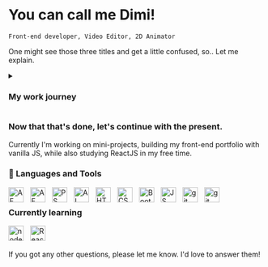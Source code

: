 # You can call me Dimi!
`Front-end developer, Video Editor, 2D Animator`

One might see those three titles and get a little confused, so.. Let me explain.

<details>
 <summary><h3>My work journey</h3></summary>

I've worked as an on-and-off freelance Videographer and a Graphic Designer for a few years. 
<br> Last professional work experience, I worked as a video production specialist for almost 4 years. Planning, creating and editing videos including motion and sound design. Working on every detail including lighting setup, from concept to completion. In the past I've worked on projects with a lot of clients, locally and globaly - whether through my main job or freelance. Also worked on big events like allweb.mk and allweb.al. Also, I also have completed a graphic design academy, where I was working on real-life projects, studying everything about digital.</details>

### Now that that's done, let's continue with the present.

Currently I'm working on mini-projects, building my front-end portfolio with vanilla JS, while also studying ReactJS in my free time.

### 🧰 Languages and Tools

<img align="left" alt="AE" width="30px" style="padding-right:10px;" src="https://cdn.jsdelivr.net/gh/devicons/devicon/icons/aftereffects/aftereffects-plain.svg" />
<img align="left" alt="AE" width="30px" style="padding-right:10px;" src="https://cdn.jsdelivr.net/gh/devicons/devicon/icons/premierepro/premierepro-plain.svg" />
<img align="left" alt="PS" width="30px" style="padding-right:10px;" src="https://cdn.jsdelivr.net/gh/devicons/devicon/icons/photoshop/photoshop-plain.svg" />
<img align="left" alt="AI" width="30px" style="padding-right:10px;" src="https://cdn.jsdelivr.net/gh/devicons/devicon/icons/illustrator/illustrator-plain.svg" />
<img align="left" alt="HTML" width="30px" style="padding-right:10px;" src="https://cdn.jsdelivr.net/gh/devicons/devicon/icons/html5/html5-plain.svg" />
<img align="left" alt="CSS3" width="30px" style="padding-right:10px;" src="https://cdn.jsdelivr.net/gh/devicons/devicon/icons/css3/css3-plain.svg" />
<img align="left" alt="Bootstrap" width="30px" style="padding-right:10px;" src="https://cdn.jsdelivr.net/gh/devicons/devicon/icons/bootstrap/bootstrap-original.svg" />
<img align="left" alt="JS" width="30px" style="padding-right:10px;" src="https://cdn.jsdelivr.net/gh/devicons/devicon/icons/javascript/javascript-plain.svg" />
<img align="left" alt="git" width="30px" style="padding-right:10px;" src="https://cdn.jsdelivr.net/gh/devicons/devicon/icons/git/git-original.svg" />
<img align="left" alt="git" width="30px" style="padding-right:10px;" src="https://cdn.jsdelivr.net/gh/devicons/devicon/icons/vscode/vscode-original.svg" />
<br />

### Currently learning
<img align="left" alt="nodeJS" width="30px" style="padding-right:10px;" src="https://cdn.jsdelivr.net/gh/devicons/devicon/icons/nodejs/nodejs-original.svg" />
<img align="left" alt="React" width="30px" style="padding-right:10px;" src="https://cdn.jsdelivr.net/gh/devicons/devicon/icons/react/react-original.svg" /><br />



<br />


If you got any other questions, please let me know. I'd love to answer them!
